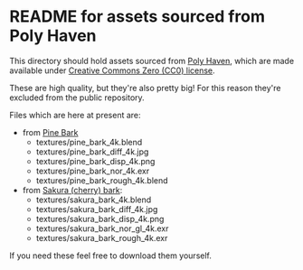 # README for assets sourced from Poly Haven

This directory should hold assets sourced from [Poly Haven](https://polyhaven.com/), 
which are made available under 
[Creative Commons Zero (CC0) license](https://creativecommons.org/publicdomain/zero/1.0/).

These are high quality, but they're also pretty big! For this reason they're 
excluded from the public repository.

Files which are here at present are:

* from [Pine Bark](https://polyhaven.com/a/pine_bark)
    * textures/pine_bark_4k.blend
    * textures/pine_bark_diff_4k.jpg
    * textures/pine_bark_disp_4k.png
    * textures/pine_bark_nor_4k.exr
    * textures/pine_bark_rough_4k.blend
* from [Sakura (cherry) bark](https://polyhaven.com/a/sakura_bark):
    * textures/sakura_bark_4k.blend
    * textures/sakura_bark_diff_4k.jpg
    * textures/sakura_bark_disp_4k.png
    * textures/sakura_bark_nor_gl_4k.exr
    * textures/sakura_bark_rough_4k.exr

If you need these feel free to download them yourself.